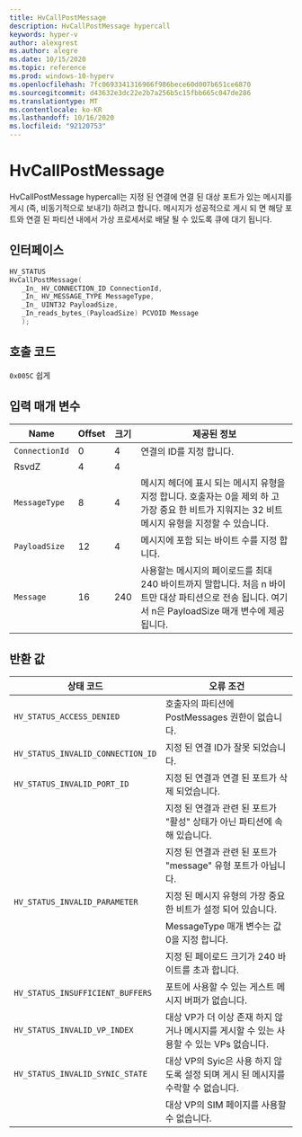 ```yaml
---
title: HvCallPostMessage
description: HvCallPostMessage hypercall
keywords: hyper-v
author: alexgrest
ms.author: alegre
ms.date: 10/15/2020
ms.topic: reference
ms.prod: windows-10-hyperv
ms.openlocfilehash: 7fc0693341316966f986bece60d007b651ce6870
ms.sourcegitcommit: d43632e3dc22e2b7a256b5c15fbb665c047de286
ms.translationtype: MT
ms.contentlocale: ko-KR
ms.lasthandoff: 10/16/2020
ms.locfileid: "92120753"
---
```

# <a name="hvcallpostmessage"></a>HvCallPostMessage

HvCallPostMessage hypercall는 지정 된 연결에 연결 된 대상 포트가 있는 메시지를 게시 (즉, 비동기적으로 보내기) 하려고 합니다. 메시지가 성공적으로 게시 되 면 해당 포트와 연결 된 파티션 내에서 가상 프로세서로 배달 될 수 있도록 큐에 대기 됩니다.

## <a name="interface"></a>인터페이스

 ```c
HV_STATUS
HvCallPostMessage(
    _In_ HV_CONNECTION_ID ConnectionId,
    _In_ HV_MESSAGE_TYPE MessageType,
    _In_ UINT32 PayloadSize,
    _In_reads_bytes_(PayloadSize) PCVOID Message
    );
 ```

## <a name="call-code"></a>호출 코드

`0x005C` 쉽게

## <a name="input-parameters"></a>입력 매개 변수

| Name                    | Offset     | 크기     | 제공된 정보                      |
|-------------------------|------------|----------|-------------------------------------------|
| `ConnectionId`          | 0          | 4        | 연결의 ID를 지정 합니다.       |
| RsvdZ                   | 4          | 4        |                                           |
| `MessageType`           | 8          | 4        | 메시지 헤더에 표시 되는 메시지 유형을 지정 합니다. 호출자는 0을 제외 하 고 가장 중요 한 비트가 지워지는 32 비트 메시지 유형을 지정할 수 있습니다. |
| `PayloadSize`           | 12         | 4        | 메시지에 포함 되는 바이트 수를 지정 합니다. |
| `Message`               | 16         | 240      | 사용할는 메시지의 페이로드를 최대 240 바이트까지 말합니다. 처음 n 바이트만 대상 파티션으로 전송 됩니다. 여기서 n은 PayloadSize 매개 변수에 제공 됩니다. |

## <a name="return-values"></a>반환 값

| 상태 코드                         | 오류 조건                                       |
|-------------------------------------|-------------------------------------------------------|
| `HV_STATUS_ACCESS_DENIED`           | 호출자의 파티션에 PostMessages 권한이 없습니다. |
| `HV_STATUS_INVALID_CONNECTION_ID`   | 지정 된 연결 ID가 잘못 되었습니다.               |
| `HV_STATUS_INVALID_PORT_ID`         | 지정 된 연결과 연결 된 포트가 삭제 되었습니다. |
|                                     | 지정 된 연결과 관련 된 포트가 "활성" 상태가 아닌 파티션에 속해 있습니다. |
|                                     | 지정 된 연결과 관련 된 포트가 "message" 유형 포트가 아닙니다. |
| `HV_STATUS_INVALID_PARAMETER`       | 지정 된 메시지 유형의 가장 중요 한 비트가 설정 되어 있습니다. |
|                                     | MessageType 매개 변수는 값 0을 지정 합니다.  |
|                                     | 지정 된 페이로드 크기가 240 바이트를 초과 합니다.         |
| `HV_STATUS_INSUFFICIENT_BUFFERS`    | 포트에 사용할 수 있는 게스트 메시지 버퍼가 없습니다.      |
| `HV_STATUS_INVALID_VP_INDEX`        | 대상 VP가 더 이상 존재 하지 않거나 메시지를 게시할 수 있는 사용할 수 있는 VPs 없습니다. |
| `HV_STATUS_INVALID_SYNIC_STATE`     | 대상 VP의 Syic은 사용 하지 않도록 설정 되며 게시 된 메시지를 수락할 수 없습니다. |
|                                     | 대상 VP의 SIM 페이지를 사용할 수 없습니다.                 |